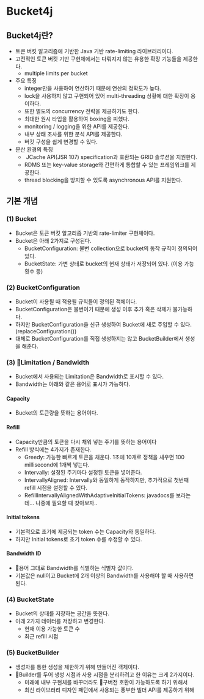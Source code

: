 # Bucket4j
## Bucket4j란?
- 토큰 버킷 알고리즘에 기반한 Java 기반 rate-limiting 라이브러리이다.
- 고전적인 토큰 버킷 기반 구현체에서는 다뤄지지 않는 유용한 확장 기능들을 제공한다.
    - multiple limits per bucket
- 주요 특징
    - integer만을 사용하여 연산하기 때문에 연산의 정확도가 높다.
    - lock을 사용하지 않고 구현되어 있어 multi-threading 상황에 대한 확장이 용이하다.
    - 또한 별도의 concurrency 전략을 제공하기도 한다.
    - 최대한 원시 타입을 활용하여 boxing을 피했다.
    - monitoring / logging을 위한 API를 제공한다.
    - 내부 상태 조사를 위한 분석 API를 제공한다.
    - 버킷 구성을 쉽게 변경할 수 있다.
- 분산 환경의 특징
    -  JCache API(JSR 107) specification과 호환되는 GRID 솔루션을 지원한다.
    - RDMS 또는 key-value storage와 간편하게 통합할 수 있는 프레임워크를 제공한다.
    - thread blocking을 방지할 수 있도록 asynchronous API를 지원한다.

## 기본 개념
### (1) Bucket
- Bucket은 토큰 버킷 알고리즘 기반의 rate-limiter 구현체이다.
- Bucket은 아래 2가지로 구성된다.
    - BucketConfiguration: 불변 collection으로 bucket의 동작 규칙이 정의되어 있다.
    - BucketState: 가변 상태로 bucket의 현재 상태가 저장되어 있다. (이용 가능 횟수 등)

### (2) BucketConfiguration
- Bucket이 사용될 때 적용될 규칙들이 정의된 객체이다.
- BucketConfiguration은 불변이기 때문에 생성 이후 추가 혹은 삭제가 불가능하다.
- 하지만 BucketConfiguration을 신규 생성하여 Bucket에 새로 주입할 수 있다.(replaceConfiguration())
- 대체로 BucketConfiguration를 직접 생성하지는 않고 BucketBuilder에서 생성을 해준다.

### (3) Limitation / Bandwidth
- Bucket에서 사용되는 Limitation은 Bandwidth로 표시할 수 있다.
- Bandwidth는 아래와 같은 용어로 표시가 가능하다.

#### Capacity
- Bucket의 토큰량을 뜻하는 용어이다.

#### Refill
- Capacity만큼의 토큰을 다시 채워 넣는 주기를 뜻하는 용어이다
- Refill 방식에는 4가지가 존재한다.
    - Greedy: 가능한 빠르게 토큰을 채운다. 1초에 10개로 정책을 새우면 100 millisecond에 1개씩 넣는다.
    - Intervally: 설정된 주기마다 설정된 토큰을 넣어준다.
    - IntervallyAligned: Intervally와 동일하게 동작하지만, 추가적으로 첫번째 refill 시점을 설정할 수 있다.
    - RefillIntervallyAlignedWithAdaptiveInitialTokens: javadocs를 보라는데... 나중에 필요할 때 찾아보자..

#### Initial tokens
- 기본적으로 초기에 제공되는 token 수는 Capacity와 동일하다.
- 하지만 Initial tokens로 초기 token 수를 수정할 수 있다.

#### Bandwidth ID
- 용어 그대로 Bandwidth를 식별하는 식별자 값이다.
- 기본값은 null이고 Bucket에 2개 이상의 Bandwidth를 사용해야 할 때 사용하면 된다.

### (4) BucketState
- Bucket의 상태를 저장하는 공간을 뜻한다.
- 아래 2가지 데이터를 저장하고 변경한다.
    - 현재 이용 가능한 토큰 수
    - 최근 refill 시점


### (5) BucketBuilder
- 생성자를 통한 생성을 제한하기 위해 만들어진 객체이다.
- Builder를 두어 생성 시점과 사용 시점을 분리하려고 한 이유는 크게 2가지이다.
    - 미래에 내부 구현체를 바꾸더라도 구버전 호환이 가능하도록 하기 위해서
    - 최신 라이브러리 디자인 패턴에서 사용되는 풍부한 빌더 API를 제공하기 위해